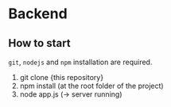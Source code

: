# Backend

## How to start   
`git`, `nodejs` and `npm` installation are required.
1. git clone {this repository}
2. npm install (at the root folder of the project)
3. node app.js (-> server running)